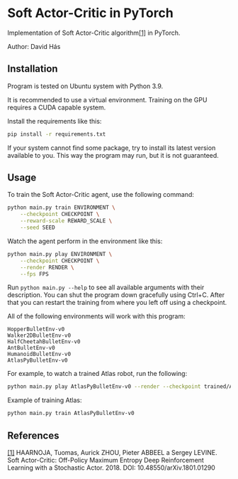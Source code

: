 # Soft Actor-Critic in PyTorch

Implementation of Soft Actor-Critic algorithm[[1]](#references) in PyTorch.

Author: David Hás 

## Installation

Program is tested on Ubuntu system with Python 3.9.

It is recommended to use a virtual environment. Training on the GPU requires
a CUDA capable system.

Install the requirements like this:

```sh
pip install -r requirements.txt
```

If your system cannot find some package, try to install its latest version
available to you. This way the program may run, but it is not guaranteed.

## Usage

To train the Soft Actor-Critic agent, use the following command:

```sh
python main.py train ENVIRONMENT \
    --checkpoint CHECKPOINT \
    --reward-scale REWARD_SCALE \
    --seed SEED
```

Watch the agent perform in the environment like this:
```sh
python main.py play ENVIRONMENT \
    --checkpoint CHECKPOINT \
    --render RENDER \
    --fps FPS
```

Run `python main.py --help` to see all available arguments with their
description. You can shut the program down gracefully using Ctrl+C. After that
you can restart the training from where you left off using a checkpoint.

All of the following environments will work with this program:

```
HopperBulletEnv-v0
Walker2DBulletEnv-v0
HalfCheetahBulletEnv-v0
AntBulletEnv-v0
HumanoidBulletEnv-v0
AtlasPyBulletEnv-v0
```

For example, to watch a trained Atlas robot, run the following:

```sh
python main.py play AtlasPyBulletEnv-v0 --render --checkpoint trained/AtlasPyBulletEnv-v0
```

Example of training Atlas:

```sh
python main.py train AtlasPyBulletEnv-v0
```

## References

[[1]](https://doi.org/10.48550/arXiv.1801.01290) HAARNOJA, Tuomas, Aurick ZHOU,
Pieter ABBEEL a Sergey LEVINE. Soft Actor-Critic: Off-Policy Maximum Entropy
Deep Reinforcement Learning with a Stochastic Actor. 2018. DOI:
10.48550/arXiv.1801.01290
